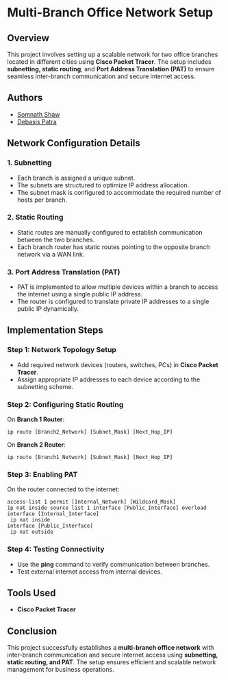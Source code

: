 # Multi-Branch Office Network Setup

## Overview
This project involves setting up a scalable network for two office branches located in different cities using **Cisco Packet Tracer**. The setup includes **subnetting, static routing**, and **Port Address Translation (PAT)** to ensure seamless inter-branch communication and secure internet access.

## Authors
- <a href="https://github.com/SOMNATH0904">Somnath Shaw</a>
- <a href="https://github.com/DEBASISH077">Debasis Patra</a>

## Network Configuration Details

### 1. Subnetting
- Each branch is assigned a unique subnet.
- The subnets are structured to optimize IP address allocation.
- The subnet mask is configured to accommodate the required number of hosts per branch.

### 2. Static Routing
- Static routes are manually configured to establish communication between the two branches.
- Each branch router has static routes pointing to the opposite branch network via a WAN link.

### 3. Port Address Translation (PAT)
- PAT is implemented to allow multiple devices within a branch to access the internet using a single public IP address.
- The router is configured to translate private IP addresses to a single public IP dynamically.

## Implementation Steps

### Step 1: Network Topology Setup
- Add required network devices (routers, switches, PCs) in **Cisco Packet Tracer**.
- Assign appropriate IP addresses to each device according to the subnetting scheme.

### Step 2: Configuring Static Routing
On **Branch 1 Router**:
```cisco
ip route [Branch2_Network] [Subnet_Mask] [Next_Hop_IP]
```
On **Branch 2 Router**:
```cisco
ip route [Branch1_Network] [Subnet_Mask] [Next_Hop_IP]
```

### Step 3: Enabling PAT
On the router connected to the internet:
```cisco
access-list 1 permit [Internal_Network] [Wildcard_Mask]
ip nat inside source list 1 interface [Public_Interface] overload
interface [Internal_Interface]
 ip nat inside
interface [Public_Interface]
 ip nat outside
```

### Step 4: Testing Connectivity
- Use the **ping** command to verify communication between branches.
- Test external internet access from internal devices.

## Tools Used
- **Cisco Packet Tracer**

## Conclusion
This project successfully establishes a **multi-branch office network** with inter-branch communication and secure internet access using **subnetting, static routing, and PAT**. The setup ensures efficient and scalable network management for business operations.


